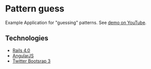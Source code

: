# Pattern guess

Example Application for "guessing" patterns. See [demo on YouTube](http://youtu.be/mwJOqoN52Ek).

## Technologies
- [Rails 4.0](http://guides.rubyonrails.org)
- [AngularJS](http://angularjs.org)
- [Twitter Bootsrap 3](http://getbootstrap.com)